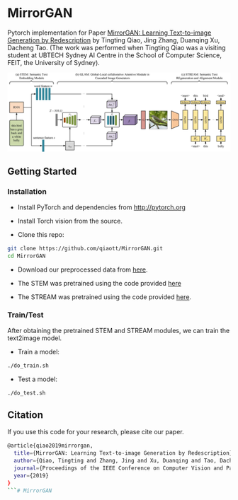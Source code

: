 # MirrorGAN

Pytorch implementation for Paper [MirrorGAN: Learning Text-to-image Generation by Redescription](https://arxiv.org/abs/1903.05854) by Tingting Qiao, Jing Zhang, Duanqing Xu, Dacheng Tao. (The work was performed when Tingting Qiao was a visiting student at UBTECH Sydney AI Centre in the School of Computer Science, FEIT, the University of Sydney).

![image](images/framework.jpg)

## Getting Started
### Installation

- Install PyTorch and dependencies from http://pytorch.org
- Install Torch vision from the source.

- Clone this repo:
```bash
git clone https://github.com/qiaott/MirrorGAN.git
cd MirrorGAN
```
- Download our preprocessed data from [here](https://drive.google.com/file/d/1CuW5ognTSkNbyx9TWoUFrgwqxZNk1cl0/view?usp=sharing).

- The STEM was pretrained using the code provided [here](https://github.com/taoxugit/AttnGAN)

- The STREAM was pretrained using the code provided [here](https://github.com/yunjey/pytorch-tutorial/tree/master/tutorials/03-advanced/image_captioning).

### Train/Test

After obtaining the pretrained STEM and STREAM modules, we can train the text2image model.
- Train a model:
```bash
./do_train.sh
```
- Test a model:
```bash
./do_test.sh
```

## Citation
If you use this code for your research, please cite our paper.

```bash
@article{qiao2019mirrorgan,
  title={MirrorGAN: Learning Text-to-image Generation by Redescription},
  author={Qiao, Tingting and Zhang, Jing and Xu, Duanqing and Tao, Dacheng},
  journal={Proceedings of the IEEE Conference on Computer Vision and Pattern Recognition},
  year={2019}
}
```# MirrorGAN
